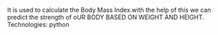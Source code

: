  It is used to calculate the Body Mass Index.with the help of this we can predict the strength of oUR BODY BASED ON WEIGHT AND HEIGHT.
 Technologies: python
 
